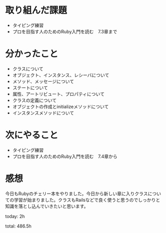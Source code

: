 #  取り組んだ課題
- タイピング練習
- プロを目指す人のためのRuby入門を読む　7.3章まで

# 分かったこと
- クラスについて
- オブジェクト、インスタンス、レシーバについて
- メソッド、メッセージについて
- ステートについて
- 属性、アートリビュート、プロパティについて
- クラスの定義について
- オブジェクトの作成とinitializeメソッドについて
- インスタンスメソッドについて


# 次にやること
- タイピング練習
- プロを目指す人のためのRuby入門を読む　7.4章から

# 感想
今日もRubyのチェリー本をやりました。今日から新しい章に入りクラスについての学習が始まりました。クラスもRailsなどで良く使うと思うのでしっかりと知識を落とし込んでいきたいと思います。

today: 2h

total: 486.5h
